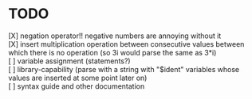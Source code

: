 # TODO
[X] negation operator!! negative numbers are annoying without it <br />
[X] insert multiplication operation between consecutive values between which there is no operation (so 3i would parse the same as 3*i) <br />
[ ] variable assignment (statements?) <br />
[ ] library-capability (parse with a string with "$ident" variables whose values are inserted at some point later on) <br />
[ ] syntax guide and other documentation <br />

